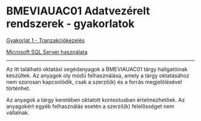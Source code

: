 # BMEVIAUAC01 Adatvezérelt rendszerek - gyakorlatok

[Gyakorlat 1 - Tranzakciókezelés](Gyak1-Tranzakciok/README.md)

[Microsoft SQL Server használata](MSSQL-hasznalata/README.md)

---

Az itt található oktatási segédanyagok a BMEVIAUAC01 tárgy hallgatóinak készültek. Az anyagok oly módú felhasználása, amely a tárgy oktatásához nem szorosan kapcsolódik, csak a szerző(k) és a forrás megjelölésével történhet.

Az anyagok a tárgy keretében oktatott kontextusban értelmezhetőek. Az anyagokért egyéb felhasználás esetén a szerző(k) felelősséget nem vállalnak.
